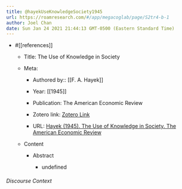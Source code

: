 ```yaml
---
title: @hayekUseKnowledgeSociety1945
url: https://roamresearch.com/#/app/megacoglab/page/S2tr4-b-1
author: Joel Chan
date: Sun Jan 24 2021 21:44:13 GMT-0500 (Eastern Standard Time)
---
```


- #[[references]]

    - Title: The Use of Knowledge in Society

    - Meta:

        - Authored by:: [[F. A. Hayek]]

        - Year: [[1945]]

        - Publication: The American Economic Review

        - Zotero link: [Zotero Link](zotero://select/items/7_JU772BMU)

        - URL: [Hayek (1945). The Use of Knowledge in Society. The American Economic Review](https://www.jstor.org/stable/1809376)

    - Content

        - Abstract

            - undefined

###### Discourse Context


